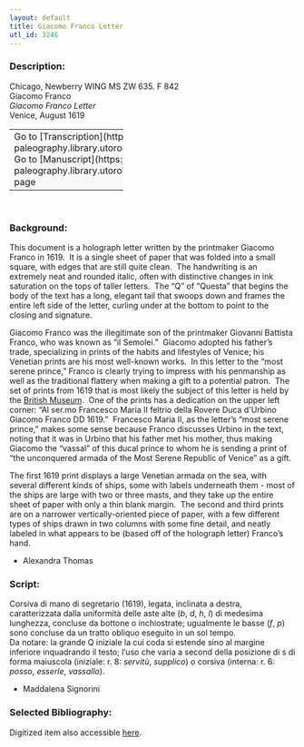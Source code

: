 ```yaml
---
layout: default
title: Giacomo Franco Letter
utl_id: 3246
---
```


### Description:

Chicago, Newberry WING MS ZW 635. F 842<br>
Giacomo Franco<br>
_Giacomo Franco Letter_<br>
Venice, August 1619

<table border="0.5" cellpadding="1" cellspacing="1" style="width: 200px; background-color:#F8F8F8;"><tbody><tr><td>Go to [Transcription](https://italian-paleography.library.utoronto.ca/content/transcript_IP_056)<br>
Go to [Manuscript](https://italian-paleography.library.utoronto.ca/islandora/object/italianpaleography%3AIP_056) page</td></tr></tbody></table> 

### Background:

This document is a holograph letter written by the printmaker Giacomo Franco in 1619.  It is a single sheet of paper that was folded into a small square, with edges that are still quite clean.  The handwriting is an extremely neat and rounded italic, often with distinctive changes in ink saturation on the tops of taller letters.  The “Q” of “Questa” that begins the body of the text has a long, elegant tail that swoops down and frames the entire left side of the letter, curling under at the bottom to point to the closing and signature.

Giacomo Franco was the illegitimate son of the printmaker Giovanni Battista Franco, who was known as “il Semolei.”  Giacomo adopted his father’s trade, specializing in prints of the habits and lifestyles of Venice; his Venetian prints are his most well-known works.  In this letter to the “most serene prince,” Franco is clearly trying to impress with his penmanship as well as the traditional flattery when making a gift to a potential patron.  The set of prints from 1619 that is most likely the subject of this letter is held by the [British Museum](https://www.britishmuseum.org/research/collection_online/collection_object_details.aspx?assetId=449250001&objectId=1586078&partId=1).  One of the prints has a dedication on the upper left corner: “Al ser.mo Francesco Maria II feltrio della Rovere Duca d'Urbino Giacomo Franco DD 1619.”  Francesco Maria II, as the letter’s “most serene prince,” makes some sense because Franco discusses Urbino in the text, noting that it was in Urbino that his father met his mother, thus making Giacomo the “vassal” of this ducal prince to whom he is sending a print of “the unconquered armada of the Most Serene Republic of Venice” as a gift.

The first 1619 print displays a large Venetian armada on the sea, with several different kinds of ships, some with labels underneath them - most of the ships are large with two or three masts, and they take up the entire sheet of paper with only a thin blank margin.  The second and third prints are on a narrower vertically-oriented piece of paper, with a few different types of ships drawn in two columns with some fine detail, and neatly labeled in what appears to be (based off of the holograph letter) Franco’s hand. <br>
- Alexandra Thomas

### Script:

Corsiva di mano di segretario (1619), legata, inclinata a destra, caratterizzata dalla uniformità delle aste alte (_b_, _d_, _h_, _l_) di medesima lunghezza, concluse da bottone o inchiostrate; ugualmente le basse (_f_, _p_) sono concluse da un tratto obliquo eseguito in un sol tempo.<br>
Da notare: la grande Q iniziale la cui coda si estende sino al margine inferiore inquadrando il testo; l’uso che varia a second della posizione di s di forma maiuscola (iniziale: r. 8: _servitù_, _supplico_) o corsiva (interna: r. 6: _posso_, _esserle_, _vassallo_).<br>
- Maddalena Signorini

### Selected Bibliography:

Digitized item also accessible [here](http://digcoll.newberry.org/#/item/ia-wing_ms_zw_635_f842).

